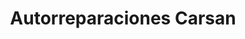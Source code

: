 ---
title: "Autorreparaciones Carsan"
url: /sabiote/autorreparaciones-carsan/
shop: reparación de automóviles
---